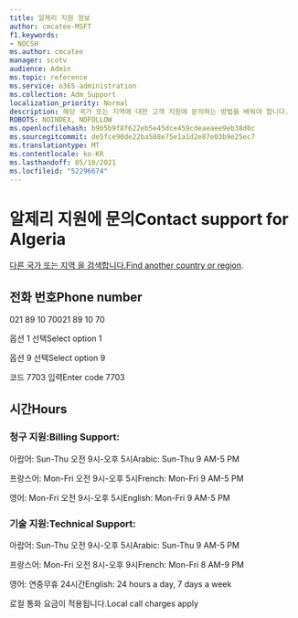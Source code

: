 ```yaml
---
title: 알제리 지원 정보
author: cmcatee-MSFT
f1.keywords:
- NOCSH
ms.author: cmcatee
manager: scotv
audience: Admin
ms.topic: reference
ms.service: o365-administration
ms.collection: Adm_Support
localization_priority: Normal
description: 해당 국가 또는 지역에 대한 고객 지원에 문의하는 방법을 배워야 합니다.
ROBOTS: NOINDEX, NOFOLLOW
ms.openlocfilehash: b9b5b9f8f622eb5e45dce459cdeaeaee9eb38d0c
ms.sourcegitcommit: de5fce90de22ba588e75e1a1d2e87e03b9e25ec7
ms.translationtype: MT
ms.contentlocale: ko-KR
ms.lasthandoff: 05/10/2021
ms.locfileid: "52296674"
---
```

# <a name="contact-support-for-algeria"></a><span data-ttu-id="cb022-103">알제리 지원에 문의</span><span class="sxs-lookup"><span data-stu-id="cb022-103">Contact support for Algeria</span></span>

<span data-ttu-id="cb022-104">[다른 국가 또는 지역 을 검색합니다.](../../business-video/get-help-support.md)</span><span class="sxs-lookup"><span data-stu-id="cb022-104">[Find another country or region](../../business-video/get-help-support.md).</span></span>

## <a name="phone-number"></a><span data-ttu-id="cb022-105">전화 번호</span><span class="sxs-lookup"><span data-stu-id="cb022-105">Phone number</span></span>
<span data-ttu-id="cb022-106">021 89 10 70</span><span class="sxs-lookup"><span data-stu-id="cb022-106">021 89 10 70</span></span>

<span data-ttu-id="cb022-107">옵션 1 선택</span><span class="sxs-lookup"><span data-stu-id="cb022-107">Select option 1</span></span>

<span data-ttu-id="cb022-108">옵션 9 선택</span><span class="sxs-lookup"><span data-stu-id="cb022-108">Select option 9</span></span>

<span data-ttu-id="cb022-109">코드 7703 입력</span><span class="sxs-lookup"><span data-stu-id="cb022-109">Enter code 7703</span></span>

## <a name="hours"></a><span data-ttu-id="cb022-110">시간</span><span class="sxs-lookup"><span data-stu-id="cb022-110">Hours</span></span>
### <a name="billing-support"></a><span data-ttu-id="cb022-111">청구 지원:</span><span class="sxs-lookup"><span data-stu-id="cb022-111">Billing Support:</span></span>

<span data-ttu-id="cb022-112">아랍어: Sun-Thu 오전 9시-오후 5시</span><span class="sxs-lookup"><span data-stu-id="cb022-112">Arabic: Sun-Thu 9 AM-5 PM</span></span>

<span data-ttu-id="cb022-113">프랑스어: Mon-Fri 오전 9시-오후 5시</span><span class="sxs-lookup"><span data-stu-id="cb022-113">French: Mon-Fri 9 AM-5 PM</span></span>

<span data-ttu-id="cb022-114">영어: Mon-Fri 오전 9시-오후 5시</span><span class="sxs-lookup"><span data-stu-id="cb022-114">English: Mon-Fri 9 AM-5 PM</span></span>

### <a name="technical-support"></a><span data-ttu-id="cb022-115">기술 지원:</span><span class="sxs-lookup"><span data-stu-id="cb022-115">Technical Support:</span></span>

<span data-ttu-id="cb022-116">아랍어: Sun-Thu 오전 9시-오후 5시</span><span class="sxs-lookup"><span data-stu-id="cb022-116">Arabic: Sun-Thu 9 AM-5 PM</span></span>

<span data-ttu-id="cb022-117">프랑스어: Mon-Fri 오전 8시-오후 9시</span><span class="sxs-lookup"><span data-stu-id="cb022-117">French: Mon-Fri 8 AM-9 PM</span></span>

<span data-ttu-id="cb022-118">영어: 연중무휴 24시간</span><span class="sxs-lookup"><span data-stu-id="cb022-118">English: 24 hours a day, 7 days a week</span></span>

<span data-ttu-id="cb022-119">로컬 통화 요금이 적용됩니다.</span><span class="sxs-lookup"><span data-stu-id="cb022-119">Local call charges apply</span></span>
